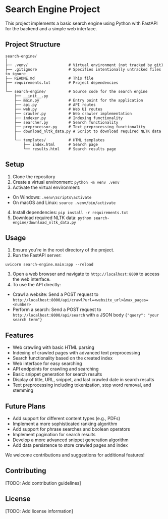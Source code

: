 # Search Engine Project

This project implements a basic search engine using Python with FastAPI for the backend and a simple web interface.

## Project Structure

```
search-engine/
│
├── .venv/                  # Virtual environment (not tracked by git)
├── .gitignore              # Specifies intentionally untracked files to ignore
├── README.md               # This file
├── requirements.txt        # Project dependencies
│
└── search-engine/          # Source code for the search engine
    ├── __init__.py
    ├── main.py             # Entry point for the application
    ├── api.py              # API routes
    ├── web.py              # Web UI routes
    ├── crawler.py          # Web crawler implementation
    ├── indexer.py          # Indexing functionality
    ├── searcher.py         # Search functionality
    ├── preprocessor.py     # Text preprocessing functionality
    ├── download_nltk_data.py # Script to download required NLTK data
    │
    └── templates/          # HTML templates
        ├── index.html      # Search page
        └── results.html    # Search results page

```

## Setup

1. Clone the repository
2. Create a virtual environment: `python -m venv .venv`
3. Activate the virtual environment:
- On Windows: `.venv\Scripts\activate`
- On macOS and Linux: `source .venv/bin/activate`
4. Install dependencies: `pip install -r requirements.txt`
5. Download required NLTK data: `python search-engine/download_nltk_data.py`


## Usage

1. Ensure you're in the root directory of the project.
2. Run the FastAPI server:
```
uvicorn search-engine.main:app --reload
```
3. Open a web browser and navigate to `http://localhost:8000` to access the web interface.
4. To use the API directly:
- Crawl a website: Send a POST request to `http://localhost:8000/api/crawl?url=<website_url>&max_pages=<number>`
- Perform a search: Send a POST request to `http://localhost:8000/api/search` with a JSON body `{"query": "your search term"}`

## Features

- Web crawling with basic HTML parsing
- Indexing of crawled pages with advanced text preprocessing
- Search functionality based on the created index
- Web interface for easy searching
- API endpoints for crawling and searching
- Basic snippet generation for search results
- Display of title, URL, snippet, and last crawled date in search results
- Text preprocessing including tokenization, stop word removal, and stemming


## Future Plans

- Add support for different content types (e.g., PDFs)
- Implement a more sophisticated ranking algorithm
- Add support for phrase searches and boolean operators
- Implement pagination for search results
- Develop a more advanced snippet generation algorithm
- Add data persistence to store crawled pages and index

We welcome contributions and suggestions for additional features!

## Contributing

[TODO: Add contribution guidelines]

## License

[TODO: Add license information]
